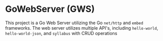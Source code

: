 # GoWebServer (GWS)

This project is a Go Web Server utilizing the Go `net/http` and `embed` frameworks.
The web server utilizes multiple API's, including `hello-world`, `hello-world-json`,
and `syllabus` with CRUD operations